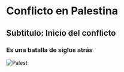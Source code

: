 # Conflicto en Palestina 

## Subtitulo: Inicio del conflicto
### Es una batalla de siglos atrás
![Palest](https://img.freepik.com/fotos-premium/futuro-que-conflicto-israeli-palestino-haya-resuelto-ambas-partes-vivan-paz-prosperidad-conflicto-israel-autoridades-palestinas-ilustracion_850000-41458.jpg)